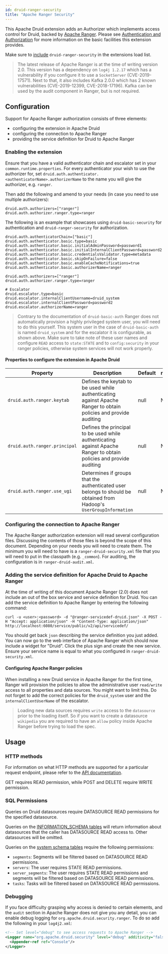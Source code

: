 ```yaml
---
id: druid-ranger-security
title: "Apache Ranger Security"
---
```


<!--
  ~ Licensed to the Apache Software Foundation (ASF) under one
  ~ or more contributor license agreements.  See the NOTICE file
  ~ distributed with this work for additional information
  ~ regarding copyright ownership.  The ASF licenses this file
  ~ to you under the Apache License, Version 2.0 (the
  ~ "License"); you may not use this file except in compliance
  ~ with the License.  You may obtain a copy of the License at
  ~
  ~   http://www.apache.org/licenses/LICENSE-2.0
  ~
  ~ Unless required by applicable law or agreed to in writing,
  ~ software distributed under the License is distributed on an
  ~ "AS IS" BASIS, WITHOUT WARRANTIES OR CONDITIONS OF ANY
  ~ KIND, either express or implied.  See the License for the
  ~ specific language governing permissions and limitations
  ~ under the License.
  -->
  
This Apache Druid extension adds an Authorizer which implements access control for Druid, backed by [Apache Ranger](https://ranger.apache.org/). Please see [Authentication and Authorization](../../design/auth.md) for more information on the basic facilities this extension provides.

Make sure to [include](../../development/extensions.md#loading-extensions) `druid-ranger-security` in the extensions load list.

> The latest release of Apache Ranger is at the time of writing version 2.0. This version has a dependency on `log4j 1.2.17` which has a vulnerability if you configure it to use a `SocketServer` (CVE-2019-17571). Next to that, it also includes Kafka 2.0.0 which has 2 known vulnerabilities (CVE-2019-12399, CVE-2018-17196). Kafka can be used by the audit component in Ranger, but is not required. 

## Configuration

Support for Apache Ranger authorization consists of three elements: 
* configuring the extension in Apache Druid
* configuring the connection to Apache Ranger
* providing the service definition for Druid to Apache Ranger
 
### Enabling the extension
Ensure that you have a valid authenticator chain and escalator set in your `common.runtime.properties`. For every authenticator your wish to use the authorizer for, set `druid.auth.authenticator.<authenticatorName>.authorizerName` to the name you will give the authorizer, e.g. `ranger`. 

Then add the following and amend to your needs (in case you need to use multiple authorizers):

```
druid.auth.authorizers=["ranger"]
druid.auth.authorizer.ranger.type=ranger
```

The following is an example that showcases using `druid-basic-security` for authentication and `druid-ranger-security` for authorization.

```
druid.auth.authenticatorChain=["basic"]
druid.auth.authenticator.basic.type=basic
druid.auth.authenticator.basic.initialAdminPassword=password1
druid.auth.authenticator.basic.initialInternalClientPassword=password2
druid.auth.authenticator.basic.credentialsValidator.type=metadata
druid.auth.authenticator.basic.skipOnFailure=false
druid.auth.authenticator.basic.enableCacheNotifications=true
druid.auth.authenticator.basic.authorizerName=ranger

druid.auth.authorizers=["ranger"]
druid.auth.authorizer.ranger.type=ranger

# Escalator
druid.escalator.type=basic
druid.escalator.internalClientUsername=druid_system
druid.escalator.internalClientPassword=password2
druid.escalator.authorizerName=ranger
```

> Contrary to the documentation of `druid-basic-auth` Ranger does not automatically provision a highly privileged system user, you will need to do this yourself. This system user in the case of `druid-basic-auth` is named `druid_system` and for the escalator it is configurable, as shown above. Make sure to take note of these user names and configure `READ` access to `state:STATE` and to `config:security` in your ranger policies, otherwise system services will not work properly.

#### Properties to configure the extension in Apache Druid
|Property|Description|Default|required|
|--------|-----------|-------|--------|
|`druid.auth.ranger.keytab`|Defines the keytab to be used while authenticating against Apache Ranger to obtain policies and provide auditing|null|No|
|`druid.auth.ranger.principal`|Defines the principal to be used while authenticating against Apache Ranger to obtain policies and provide auditing|null|No|
|`druid.auth.ranger.use_ugi`|Determines if groups that the authenticated user belongs to should be obtained from Hadoop's `UserGroupInformation`|null|No|

### Configuring the connection to Apache Ranger

The Apache Ranger authorization extension will read several configuration files. Discussing the contents of those files is beyond the scope of this document. Depending on your needs you will need to create them. The minimum you will need to have is a `ranger-druid-security.xml` file that you will need to put in the classpath (e.g. `_common`). For auditing, the configuration is in `ranger-druid-audit.xml`.

### Adding the service definition for Apache Druid to Apache Ranger

At the time of writing of this document Apache Ranger (2.0) does not include an out of the box service and service definition for Druid. You can add the service definition to Apache Ranger by entering the following command:

`curl -u <user>:<password> -d "@ranger-servicedef-druid.json" -X POST -H "Accept: application/json" -H "Content-Type: application/json" http://localhost:6080/service/public/v2/api/servicedef/`

You should get back `json` describing the service definition you just added. You can now go to the web interface of Apache Ranger which should now include a widget for "Druid". Click the plus sign and create the new service. Ensure your service name is equal to what you configured in `ranger-druid-security.xml`.

#### Configuring Apache Ranger policies

When installing a new Druid service in Apache Ranger for the first time, Ranger will provision the policies to allow the administrative user `read/write` access to all properties and data sources. You might want to limit this. Do not forget to add the correct policies for the `druid_system` user and the `internalClientUserName` of the escalator.

> Loading new data sources requires `write` access to the `datasource` prior to the loading itself. So if you want to create a datasource `wikipedia` you are required to have an `allow` policy inside Apache Ranger before trying to load the spec. 

## Usage

### HTTP methods

For information on what HTTP methods are supported for a particular request endpoint, please refer to the [API documentation](../../operations/api-reference.md).

GET requires READ permission, while POST and DELETE require WRITE permission.

### SQL Permissions

Queries on Druid datasources require DATASOURCE READ permissions for the specified datasource.

Queries on the [INFORMATION_SCHEMA tables](../../querying/sql-metadata-tables.md#information-schema) will return information about datasources that the caller has DATASOURCE READ access to. Other datasources will be omitted.

Queries on the [system schema tables](../../querying/sql-metadata-tables.md#system-schema) require the following permissions:
- `segments`: Segments will be filtered based on DATASOURCE READ permissions.
- `servers`: The user requires STATE READ permissions.
- `server_segments`: The user requires STATE READ permissions and segments will be filtered based on DATASOURCE READ permissions.
- `tasks`: Tasks will be filtered based on DATASOURCE READ permissions.


### Debugging

If you face difficulty grasping why access is denied to certain elements, and the `audit` section in Apache Ranger does not give you any detail, you can enable debug logging for `org.apache.druid.security.ranger`. To do so add the following in your `log4j2.xml`:

```xml
<!-- Set level="debug" to see access requests to Apache Ranger -->
<Logger name="org.apache.druid.security" level="debug" additivity="false">
  <Appender-ref ref="Console"/>
</Logger>
```

